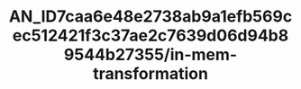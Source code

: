 ---  
schema: schema:AN_ID7caa6e48e2738ab9a1efb569cec512421f3c37ae2c7639d06d94b89544b27355/in-mem-transformation  
title: AN_ID7caa6e48e2738ab9a1efb569cec512421f3c37ae2c7639d06d94b89544b27355/in-mem-transformation  
organization: Sample Department  
notes: Used in 0 lineage(s)  
resources:  
  - name: AN_ID7caa6e48e2738ab9a1efb569cec512421f3c37ae2c7639d06d94b89544b27355/in-mem-transformation 
    url: in-mem://AN_ID7caa6e48e2738ab9a1efb569cec512421f3c37ae2c7639d06d94b89544b27355/in-mem-transformation 
    format : DataFrame  
license: None  
category:
  - Education  
maintainer: User  
maintainer_email: UserMail  
---